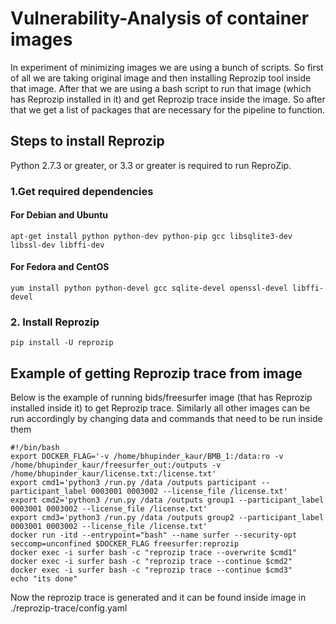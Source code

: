# Vulnerability-Analysis of container images
In experiment of minimizing images we are using a bunch of scripts.
So first of all we are taking original image and then installing
Reprozip tool inside that image. After that we are using a bash script
to run that image (which has Reprozip installed in it) and get
Reprozip trace inside the image. So after that we get a list of
packages that are necessary for the pipeline to function.

## Steps to install Reprozip
Python 2.7.3 or greater, or 3.3 or greater is required to run ReproZip.
### 1.Get required dependencies
#### For Debian and Ubuntu
```
apt-get install python python-dev python-pip gcc libsqlite3-dev libssl-dev libffi-dev

```
#### For Fedora and CentOS
```
yum install python python-devel gcc sqlite-devel openssl-devel libffi-devel
```
### 2. Install Reprozip
```
pip install -U reprozip
```
## Example of getting Reprozip trace from image
Below is the example of running bids/freesurfer image (that has Reprozip installed inside it) to get Reprozip trace. Similarly all other images can be run accordingly by changing data and commands that need to be run inside them
```
#!/bin/bash
export DOCKER_FLAG='-v /home/bhupinder_kaur/BMB_1:/data:ro -v /home/bhupinder_kaur/freesurfer_out:/outputs -v /home/bhupinder_kaur/license.txt:/license.txt'
export cmd1='python3 /run.py /data /outputs participant --participant_label 0003001 0003002 --license_file /license.txt'
export cmd2='python3 /run.py /data /outputs group1 --participant_label 0003001 0003002 --license_file /license.txt'
export cmd3='python3 /run.py /data /outputs group2 --participant_label 0003001 0003002 --license_file /license.txt'
docker run -itd --entrypoint="bash" --name surfer --security-opt seccomp=unconfined $DOCKER_FLAG freesurfer:reprozip
docker exec -i surfer bash -c "reprozip trace --overwrite $cmd1"
docker exec -i surfer bash -c "reprozip trace --continue $cmd2"
docker exec -i surfer bash -c "reprozip trace --continue $cmd3"
echo "its done"

```
Now the reprozip trace is generated and it can be found inside image in ./reprozip-trace/config.yaml
